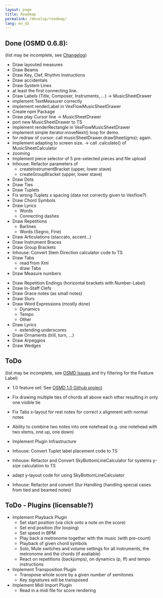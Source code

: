 ```yaml
---
layout: page
title: Roadmap
permalink: /develop/roadmap/
lang: en_US
---
```


## Done (OSMD 0.6.8):
(list may be incomplete, see [Changelog](https://github.com/opensheetmusicdisplay/opensheetmusicdisplay/blob/develop/CHANGELOG.md))
* Draw layouted measures
* Draw Beams
* Draw Key, Clef, Rhythm Instructions
* Draw accidentals
* Draw System Lines
* at least the first connecting line.
* Draw Labels (Title, Composer, Instruments, ...) →  MusicSheetDrawer
* implement  TextMeasurer correctly
* implement renderLabel in VexFlowMusicSheetDrawer
* Create npm Package
* Draw play Cursor line    →  MusicSheetDrawer
* port new MusicSheetDrawer to TS
* implement renderRectangle in VexFlowMusicSheetDrawer
* implement simple iterator.moveNext() loop for demo.
* for redraw of cursor: call musicSheetDrawer.drawSheet(gms); again.
* Implement adapting to screen size. → call .calculate() of MusicSheetCalculator
* zooming
* Implement piece selector of 5 pre-selected pieces and file upload
* Inhouse: Refactor parameters of
  * createInstrumentBracket (upper, lower stave)
  * createGroupBracket (upper, lower stave)
* Draw Dots
* Draw Ties
* Draw Tuplets
* Fix wrong Tuplets x spacing (data not correctly given to Vexflow?)
* Draw Chord Symbols
* Draw Lyrics
  * Words
  * Connecting dashes
* Draw Repetitions
  * Barlines
  * Words (Segno, Fine)
* Draw Articulations (staccato, accent...)
* Draw Instrument Braces
* Draw Group Brackets
* Inhouse: Convert Stem Direction calculator code to TS
* Draw Tabs
  * read from Xml
  * draw Tabs
* Draw Measure numbers
<!-- OSMD 0.5.0 -->
* Draw Repetition Endings (horizontal brackets with Number-Label)
* Draw In-Staff Clefs
* Draw Grace notes (as small notes)
* Draw Slurs
* Draw Word Expressions (mostly done)
  * Dynamics
  * Tempo
  * Other
* Draw Lyrics
  * extending underscores
* Draw Ornaments (trill, turn, ...)
* Draw Arpeggios
* Draw Wedges

## ToDo
(list may be incomplete, see [OSMD Issues](https://github.com/opensheetmusicdisplay/opensheetmusicdisplay/issues) and try filtering for the Feature Label)
* 1.0 feature set: See [OSMD 1.0 Github project](https://github.com/opensheetmusicdisplay/opensheetmusicdisplay/projects/3)

* Fix drawing multiple ties of chords all above each other resulting in only one visible tie
* Fix Tabs x-layout for rest notes for correct x alignment with normal notes

* Ability to combine two notes into one notehead (e.g. one notehead with two stems, one up, one down)
* Implement Plugin Infrastructure
* Inhouse: Convert Tuplet label placement code to TS
* Inhouse: Refactor and Convert SkyBottomLineCalculator for systems y-size calculation to TS
* adapt y-layout code for using SkyBottomLineCalculator
* Inhouse: Refactor and convert Slur Handling (handling special cases from tied and beamed notes)

## ToDo - Plugins (licensable?)
* Implement Playback Plugin
  * Set start position (via click onto a note on the score)
  * Set end position (for looping)
  * Set speed in BPM
  * Play back a metronome together with the music (with pre-count)
  * Playback of given chord symbols
  * Solo, Mute switches and volume settings for all instruments, the metronome and the chords (if avaliable)
  * React on repetitions (backjumps), on dynamics (p, ff) and tempo instructions
* Implement Transposition Plugin
  * Transpose whole score by a given number of semitones
  * Key signatures will be transposed
* Implement Midi Import Plugin
  * Read in a midi file for score rendering
